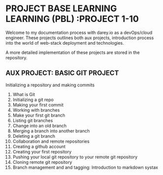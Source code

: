 # PROJECT BASE LEARNING LEARNING (PBL) :PROJECT 1-10

 Welcome to my documentation process with darey.io as a devOps/cloud engineer. These projects outlines both aux projects, introduction process into the world of web-stack deployment and technologies. 
 
 A more detailed implementation of these projects are stored in the repository.


 ## AUX PROJECT: BASIC GIT PROJECT
 Initializing a repository and making commits
 1. What is Git
2. Initializing a git repo
3. Making your first commit
4. Working with branches
5. Make your first git branch
6. Listing git branches 
7. Change into an old branch
8. Merging a branch into another branch
9. Deleting a git branch
10. Collaboration and remote repositories
11. Creating a github account
12. Creating your first repository
13. Pushing your local git repository to your remote git repository
14. Cloning remote git repository
15. Branch management and and tagging: Introduction to markdown systax
    

 
 
